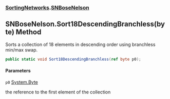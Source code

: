### [SortingNetworks](SortingNetworks.md 'SortingNetworks').[SNBoseNelson](SortingNetworks.SNBoseNelson.md 'SortingNetworks.SNBoseNelson')

## SNBoseNelson.Sort18DescendingBranchless(byte) Method

Sorts a collection of 18 elements in descending order using branchless min/max swap.

```csharp
public static void Sort18DescendingBranchless(ref byte p0);
```
#### Parameters

<a name='SortingNetworks.SNBoseNelson.Sort18DescendingBranchless(byte).p0'></a>

`p0` [System.Byte](https://docs.microsoft.com/en-us/dotnet/api/System.Byte 'System.Byte')

the reference to the first element of the collection